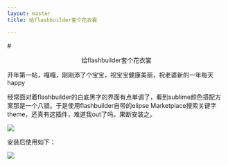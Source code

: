 ```yaml
---
layout: master
title: 给flashbuilder套个花衣裳

---
```


#<center>给flashbuilder套个花衣裳</center>


开年第一帖，嘎嘎，刚刚添了个宝宝，祝宝宝健康美丽，祝老婆新的一年每天happy



经常面对着flashbuilder的白底黑字的界面有点单调了，看到sublime颜色搭配方案那是一个八错。于是使用flashbuilder自带的elipse Marketplace搜索关键字theme，还真有这插件，难道我out了吗。果断安装之。

![](../../../images/posts/20130106/install.jpg)

安装后使用如下：

![](../../../images/posts/20130106/changeTheme.jpg)